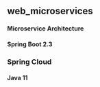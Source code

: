## web_microservices
#### Microservice Architecture
#### Spring Boot 2.3
### Spring Cloud
#### Java 11


